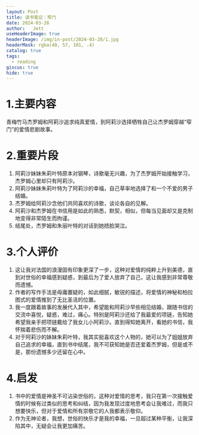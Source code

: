 ```yaml
---
layout: Post
title: 读书笔记：窄门
date: 2024-03-28
author:   Jett 
useHeaderImage: true
headerImage: /img/in-post/2024-03-28/1.jpg
headerMask: rgba(40, 57, 101, .4)
catalog: true
tags: 
  - reading
giscus: true
hide: true
---
```

# 1.主要内容
青梅竹马杰罗姆和阿莉沙追求纯真爱情，到阿莉沙选择牺牲自己让杰罗姆穿越“窄门”的爱情悲剧故事。
# 2.重要片段
1. 阿莉沙妹妹朱莉叶特原本对钢琴，诗歌毫无兴趣，为了杰罗姆开始接触学习，杰罗姆心里却只有阿莉沙。  
2. 阿莉沙妹妹朱莉叶特为了阿莉沙的幸福，自己草率地选择了和一个不爱的男子结婚。  
3. 杰罗姆给阿莉沙念他们共同喜欢的诗歌，谈论各自的见解。  
4. 阿莉沙和杰罗姆在书信用是如此的熟悉，默契，相似，但每当见面却又是克制地变得非常陌生而拘谨。  
5. 结尾处，杰罗姆和朱丽叶特的对话到她捂脸哭泣。
# 3.个人评价
1. 这让我对法国的浪漫固有印象更深了一步，这种对爱情的纯粹上升到美德，直到对世俗的幸福感到疑惑，到最后为了爱人放弃了自己，这让我感到非常尊敬而遗憾。  
2. 作者的写作手法是毋庸置疑的，如此细腻，敏锐的描述，将爱情的神秘和柏拉图式的爱情推到了无比圣洁的位置。  
3. 我一度跟着故事的发展代入其中，希望能和阿莉沙早些相见结婚，跟随书信的交流中喜悦，疑惑，难过，痛心。特别是阿莉沙还给了我最爱的项链，告知她希望我亲手把项链戴给了我女儿小阿莉沙。直到得知她离开，看她的书信，我怀揣着悲伤而不解。  
4. 对于阿莉沙的妹妹朱莉叶特，我其实挺喜欢这个人物的，她可以为了姐姐放弃自己追求的幸福，直到书中结尾，我不可获知她是否还爱着杰罗姆，但是或不是，那份遗憾多少还留在心中。
# 4.启发
 1. 书中的爱情是神圣不可沾染世俗的，这种对爱情的思考，我只在第一次接触爱情的时候有过类似的思考和纠结，因为我发现过度地思考会让我难过，而我只想要快乐，但对于爱情和所有崇敬它的人我都表示敬仰。  
 2. 作为无神论者，我想，世俗的快乐才是我的幸福，一旦超过某种平衡，让我深陷其中，无疑会让我更加痛苦。  
